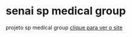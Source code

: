 # senai sp medical group
 projeto sp medical group
<a href="https://raul612.github.io/projeto-senai/SITE/homepage.html">clique para ver o site</a>
